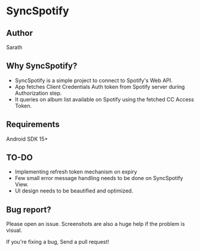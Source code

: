 # SyncSpotify

## Author
Sarath 

## Why SyncSpotify?

* SyncSpotify is a simple project to connect to Spotify's Web API.
* App fetches Client Credentials Auth token from Spotify server during Authorization step.
* It queries on album list available on Spotify using the fetched CC Access Token.

## Requirements
Android SDK 15+

## TO-DO
* Implementing refresh token mechanism on expiry
* Few small error message handling needs to be done on SyncSpotify View.
* UI design needs to be beautified and optimized.

## Bug report?
Please open an issue. Screenshots are also a huge help if the problem is visual.

If you're fixing a bug, Send a pull request!
